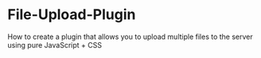 # File-Upload-Plugin
How to create a plugin that allows you to upload multiple files to the server using pure JavaScript + CSS
